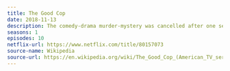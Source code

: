 ```yaml
---
title: The Good Cop
date: 2018-11-13
description: The comedy-drama murder-mystery was cancelled after one season. 
seasons: 1
episodes: 10
netflix-url: https://www.netflix.com/title/80157073
source-name: Wikipedia  
source-url: https://en.wikipedia.org/wiki/The_Good_Cop_(American_TV_series)
---
```


